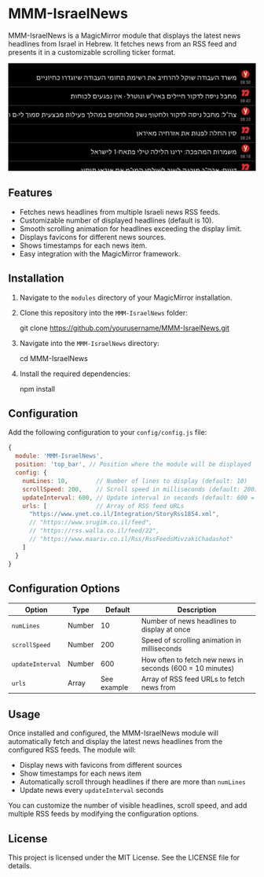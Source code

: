 # MMM-IsraelNews

MMM-IsraelNews is a MagicMirror module that displays the latest news headlines from Israel in Hebrew. It fetches news from an RSS feed and presents it in a customizable scrolling ticker format.

![MagicMirror Screenshot](screenshot.png)

## Features

- Fetches news headlines from multiple Israeli news RSS feeds.
- Customizable number of displayed headlines (default is 10).
- Smooth scrolling animation for headlines exceeding the display limit.
- Displays favicons for different news sources.
- Shows timestamps for each news item.
- Easy integration with the MagicMirror framework.

## Installation

1. Navigate to the `modules` directory of your MagicMirror installation.
2. Clone this repository into the `MMM-IsraelNews` folder:

   git clone https://github.com/yourusername/MMM-IsraelNews.git

3. Navigate into the `MMM-IsraelNews` directory:

   cd MMM-IsraelNews

4. Install the required dependencies:

   npm install

## Configuration

Add the following configuration to your `config/config.js` file:

```javascript
{
  module: 'MMM-IsraelNews',
  position: 'top_bar', // Position where the module will be displayed
  config: {
    numLines: 10,        // Number of lines to display (default: 10)
    scrollSpeed: 200,    // Scroll speed in milliseconds (default: 200)
    updateInterval: 600, // Update interval in seconds (default: 600 = 10 minutes)
    urls: [              // Array of RSS feed URLs
      "https://www.ynet.co.il/Integration/StoryRss1854.xml",
      // "https://www.srugim.co.il/feed",
      // "https://rss.walla.co.il/feed/22",
      // "https://www.maariv.co.il/Rss/RssFeedsMivzakiChadashot"
    ]
  }
}
```

## Configuration Options

| Option | Type | Default | Description |
|--------|------|---------|-------------|
| `numLines` | Number | 10 | Number of news headlines to display at once |
| `scrollSpeed` | Number | 200 | Speed of scrolling animation in milliseconds |
| `updateInterval` | Number | 600 | How often to fetch new news in seconds (600 = 10 minutes) |
| `urls` | Array | See example | Array of RSS feed URLs to fetch news from |

## Usage

Once installed and configured, the MMM-IsraelNews module will automatically fetch and display the latest news headlines from the configured RSS feeds. The module will:

- Display news with favicons from different sources
- Show timestamps for each news item
- Automatically scroll through headlines if there are more than `numLines`
- Update news every `updateInterval` seconds

You can customize the number of visible headlines, scroll speed, and add multiple RSS feeds by modifying the configuration options.

## License

This project is licensed under the MIT License. See the LICENSE file for details.
